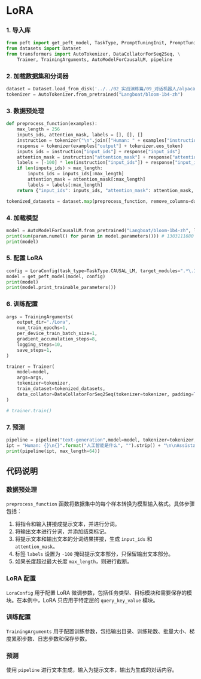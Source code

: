 # LoRA

### 1. 导入库

```python
from peft import get_peft_model, TaskType, PromptTuningInit, PromptTuningConfig, PrefixTuningConfig, LoraConfig
from datasets import Dataset
from transformers import AutoTokenizer, DataCollatorForSeq2Seq, \
    Trainer, TrainingArguments, AutoModelForCausalLM, pipeline
```

### 2. 加载数据集和分词器

```python
dataset = Dataset.load_from_disk('../../02_实战演练篇/09_对话机器人/alpaca_data_zh')
tokenizer = AutoTokenizer.from_pretrained("Langboat/bloom-1b4-zh")
```

### 3. 数据预处理

```python
def preprocess_function(examples):
    max_length = 256
    inputs_ids, attention_mask, labels = [], [], []
    instruction = tokenizer("\n".join(["Human: " + examples["instruction"], examples["input"]]).strip() + "\n\nAssistant: ")
    response = tokenizer(examples["output"] + tokenizer.eos_token)
    inputs_ids = instruction["input_ids"] + response["input_ids"]
    attention_mask = instruction["attention_mask"] + response["attention_mask"]
    labels = [-100] * len(instruction["input_ids"]) + response["input_ids"] # 模型只需要学习response
    if len(inputs_ids) > max_length:
        inputs_ids = inputs_ids[:max_length]
        attention_mask = attention_mask[:max_length]
        labels = labels[:max_length]
    return {"input_ids": inputs_ids, "attention_mask": attention_mask, "labels": labels}

tokenized_datasets = dataset.map(preprocess_function, remove_columns=dataset.column_names)
```

### 4. 加载模型

```python
model = AutoModelForCausalLM.from_pretrained("Langboat/bloom-1b4-zh", low_cpu_mem_usage=True)
print(sum(param.numel() for param in model.parameters())) # 1303111680
print(model)
```

### 5. 配置 LoRA

```python
config = LoraConfig(task_type=TaskType.CAUSAL_LM, target_modules=".*\.1.*query_key_value", modules_to_save=["word_embeddings"]) # 正则表达式只应用于1和10~19层的query_key_value模块
model = get_peft_model(model, config)
print(model)
print(model.print_trainable_parameters())
```

### 6. 训练配置

```python
args = TrainingArguments(
    output_dir="./Lora",
    num_train_epochs=1,
    per_device_train_batch_size=1,
    gradient_accumulation_steps=8,
    logging_steps=10,
    save_steps=1,
)

trainer = Trainer(
    model=model,
    args=args,
    tokenizer=tokenizer,
    train_dataset=tokenized_datasets,
    data_collator=DataCollatorForSeq2Seq(tokenizer=tokenizer, padding=True),
)

# trainer.train()
```

### 7. 预测

```python
pipeline = pipeline("text-generation",model=model, tokenizer=tokenizer, device=0)
ipt = "Human: {}\n{}".format("人工智能是什么", "").strip() + "\n\nAssistant: "
print(pipeline(ipt, max_length=64))
```

## 代码说明

### 数据预处理

`preprocess_function` 函数将数据集中的每个样本转换为模型输入格式。具体步骤包括：

1. 将指令和输入拼接成提示文本，并进行分词。
2. 将输出文本进行分词，并添加结束标记。
3. 将提示文本和输出文本的分词结果拼接，生成 `input_ids` 和 `attention_mask`。
4. 标签 `labels` 设置为 `-100` 掩码提示文本部分，只保留输出文本部分。
5. 如果长度超过最大长度 `max_length`，则进行截断。

### LoRA 配置

`LoraConfig` 用于配置 LoRA 微调参数，包括任务类型、目标模块和需要保存的模块。在本例中，LoRA 只应用于特定层的 `query_key_value` 模块。

### 训练配置

`TrainingArguments` 用于配置训练参数，包括输出目录、训练轮数、批量大小、梯度累积步数、日志步数和保存步数。

### 预测

使用 `pipeline` 进行文本生成，输入为提示文本，输出为生成的对话内容。